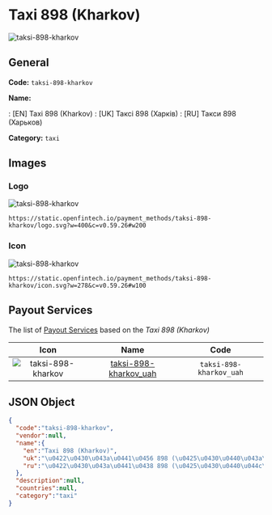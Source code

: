 
# Taxi 898 (Kharkov) 
![taksi-898-kharkov](https://static.openfintech.io/payment_methods/taksi-898-kharkov/logo.svg?w=400&c=v0.59.26#w200)  

## General 
**Code:** `taksi-898-kharkov` 
 
**Name:** 
 
:	[EN] Taxi 898 (Kharkov) 
:	[UK] Таксі 898 (Харків) 
:	[RU] Такси 898 (Харьков) 
 
**Category:** `taxi` 
 

## Images 

### Logo 
![taksi-898-kharkov](https://static.openfintech.io/payment_methods/taksi-898-kharkov/logo.svg?w=400&c=v0.59.26#w200)  

```
https://static.openfintech.io/payment_methods/taksi-898-kharkov/logo.svg?w=400&c=v0.59.26#w200
```  

### Icon 
![taksi-898-kharkov](https://static.openfintech.io/payment_methods/taksi-898-kharkov/icon.svg?w=278&c=v0.59.26#w100)  

```
https://static.openfintech.io/payment_methods/taksi-898-kharkov/icon.svg?w=278&c=v0.59.26#w100
```  

## Payout Services 
 
The list of [Payout Services](/payout-services/) based on the _Taxi 898 (Kharkov)_ 

|Icon|Name|Code| 
|:---:|:---:|:---:| 
|![taksi-898-kharkov](https://static.openfintech.io/payout_methods/taksi-898-kharkov/icon.svg?w=278&c=v0.59.26#w40) |[taksi-898-kharkov_uah](/payout-services/taksi-898-kharkov_uah/)|`taksi-898-kharkov_uah`| 
 

## JSON Object 

```json
{
  "code":"taksi-898-kharkov",
  "vendor":null,
  "name":{
    "en":"Taxi 898 (Kharkov)",
    "uk":"\u0422\u0430\u043a\u0441\u0456 898 (\u0425\u0430\u0440\u043a\u0456\u0432)",
    "ru":"\u0422\u0430\u043a\u0441\u0438 898 (\u0425\u0430\u0440\u044c\u043a\u043e\u0432)"
  },
  "description":null,
  "countries":null,
  "category":"taxi"
}
```  
